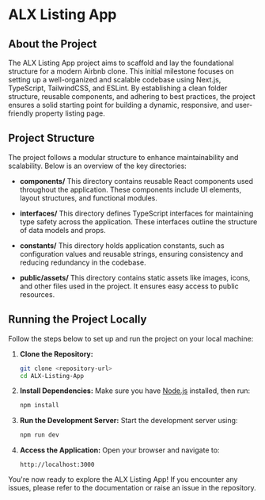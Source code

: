 # ALX Listing App

## About the Project

The ALX Listing App project aims to scaffold and lay the foundational structure for a modern Airbnb clone. This initial milestone focuses on setting up a well-organized and scalable codebase using Next.js, TypeScript, TailwindCSS, and ESLint. By establishing a clean folder structure, reusable components, and adhering to best practices, the project ensures a solid starting point for building a dynamic, responsive, and user-friendly property listing page.

## Project Structure

The project follows a modular structure to enhance maintainability and scalability. Below is an overview of the key directories:

- **components/**
  This directory contains reusable React components used throughout the application. These components include UI elements, layout structures, and functional modules.

- **interfaces/**
  This directory defines TypeScript interfaces for maintaining type safety across the application. These interfaces outline the structure of data models and props.

- **constants/**
  This directory holds application constants, such as configuration values and reusable strings, ensuring consistency and reducing redundancy in the codebase.

- **public/assets/**
  This directory contains static assets like images, icons, and other files used in the project. It ensures easy access to public resources.

## Running the Project Locally

Follow the steps below to set up and run the project on your local machine:

1. **Clone the Repository:**

   ```bash
   git clone <repository-url>
   cd ALX-Listing-App
   ```

2. **Install Dependencies:**
   Make sure you have [Node.js](https://nodejs.org/) installed, then run:

   ```bash
   npm install
   ```

3. **Run the Development Server:**
   Start the development server using:
   ```bash
   npm run dev
   ```
4. **Access the Application:**
   Open your browser and navigate to:
   ```
   http://localhost:3000
   ```

You're now ready to explore the ALX Listing App! If you encounter any issues, please refer to the documentation or raise an issue in the repository.
